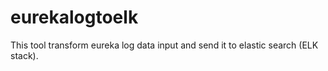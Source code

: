 # eurekalogtoelk
This tool transform eureka log data input and send it to elastic search (ELK stack).
